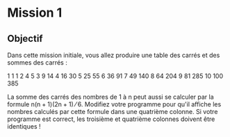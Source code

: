 # Mission 1

## Objectif

Dans cette mission initiale, vous allez produire une table des carrés et des sommes des carrés :

1        1       1
2        4       5
3        9       14
4        16      30
5        25      55
6        36      91
7        49      140
8        64      204
9        81      285
10       100     385



La somme des carrés des nombres de 1 à n peut aussi se calculer par la formule n(n + 1)(2n + 1) ⁄ 6. Modifiez votre programme pour qu'il affiche les nombres calculés par cette formule dans une quatrième colonne. Si votre programme est correct, les troisième et quatrième colonnes doivent être identiques !
